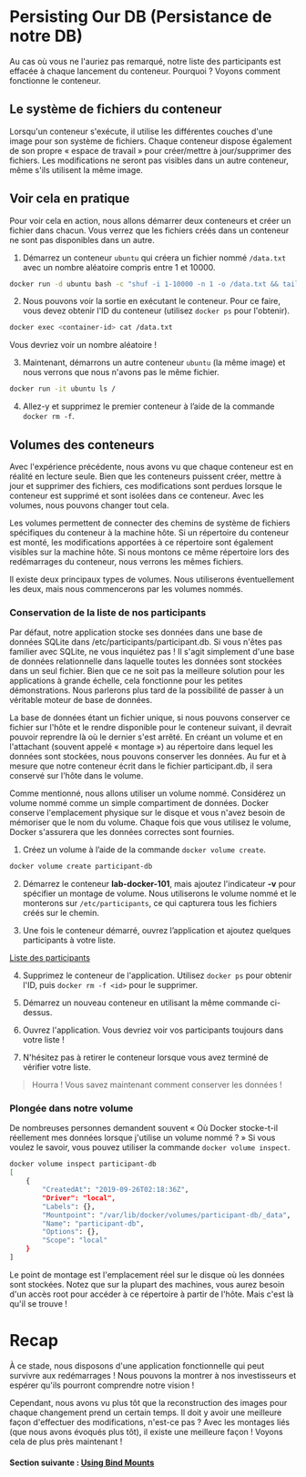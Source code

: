 
# Persisting Our DB (Persistance de notre DB)

Au cas où vous ne l'auriez pas remarqué, notre liste des participants est effacée à chaque lancement du conteneur. Pourquoi ? Voyons comment fonctionne le conteneur.

## Le système de fichiers du conteneur
Lorsqu'un conteneur s'exécute, il utilise les différentes couches d'une image pour son système de fichiers. Chaque conteneur dispose également de son propre « espace de travail » pour créer/mettre à jour/supprimer des fichiers. Les modifications ne seront pas visibles dans un autre conteneur, même s'ils utilisent la même image.
## Voir cela en pratique
Pour voir cela en action, nous allons démarrer deux conteneurs et créer un fichier dans chacun. Vous verrez que les fichiers créés dans un conteneur ne sont pas disponibles dans un autre.

1. Démarrez un conteneur ```ubuntu``` qui créera un fichier nommé ```/data.txt``` avec un nombre aléatoire compris entre 1 et 10000.
```bash 
docker run -d ubuntu bash -c "shuf -i 1-10000 -n 1 -o /data.txt && tail -f /dev/null"
```
2. Nous pouvons voir la sortie en exécutant le conteneur. Pour ce faire, vous devez obtenir l'ID du conteneur (utilisez ```docker ps``` pour l'obtenir).
```bash
docker exec <container-id> cat /data.txt
```
Vous devriez voir un nombre aléatoire !

3. Maintenant, démarrons un autre conteneur ```ubuntu``` (la même image) et nous verrons que nous n'avons pas le même fichier.
```bash
docker run -it ubuntu ls /
```
4. Allez-y et supprimez le premier conteneur à l’aide de la commande ```docker rm -f```.

## Volumes des conteneurs
Avec l'expérience précédente, nous avons vu que chaque conteneur est en réalité en lecture seule. Bien que les conteneurs puissent créer, mettre à jour et supprimer des fichiers, ces modifications sont perdues lorsque le conteneur est supprimé et sont isolées dans ce conteneur. Avec les volumes, nous pouvons changer tout cela.

Les volumes permettent de connecter des chemins de système de fichiers spécifiques du conteneur à la machine hôte. Si un répertoire du conteneur est monté, les modifications apportées à ce répertoire sont également visibles sur la machine hôte. Si nous montons ce même répertoire lors des redémarrages du conteneur, nous verrons les mêmes fichiers.

Il existe deux principaux types de volumes. Nous utiliserons éventuellement les deux, mais nous commencerons par les volumes nommés.

### Conservation de la liste de nos participants
Par défaut, notre application stocke ses données dans une base de données SQLite dans /etc/participants/participant.db. Si vous n'êtes pas familier avec SQLite, ne vous inquiétez pas ! Il s'agit simplement d'une base de données relationnelle dans laquelle toutes les données sont stockées dans un seul fichier. Bien que ce ne soit pas la meilleure solution pour les applications à grande échelle, cela fonctionne pour les petites démonstrations. Nous parlerons plus tard de la possibilité de passer à un véritable moteur de base de données.

La base de données étant un fichier unique, si nous pouvons conserver ce fichier sur l'hôte et le rendre disponible pour le conteneur suivant, il devrait pouvoir reprendre là où le dernier s'est arrêté. En créant un volume et en l'attachant (souvent appelé « montage ») au répertoire dans lequel les données sont stockées, nous pouvons conserver les données. Au fur et à mesure que notre conteneur écrit dans le fichier participant.db, il sera conservé sur l'hôte dans le volume.

Comme mentionné, nous allons utiliser un volume nommé. Considérez un volume nommé comme un simple compartiment de données. Docker conserve l'emplacement physique sur le disque et vous n'avez besoin de mémoriser que le nom du volume. Chaque fois que vous utilisez le volume, Docker s'assurera que les données correctes sont fournies.

1. Créez un volume à l’aide de la commande ```docker volume create```.
```bash
docker volume create participant-db
```
2. Démarrez le conteneur **lab-docker-101**, mais ajoutez l'indicateur **-v** pour spécifier un montage de volume. Nous utiliserons le volume nommé et le monterons sur ```/etc/participants```, ce qui capturera tous les fichiers créés sur le chemin.

3. Une fois le conteneur démarré, ouvrez l’application et ajoutez quelques participants à votre liste.

[Liste des participants](https://github.com/GuilavoguiPierre12345/fmnt-lab-docker-101.git/images/docs/participants-list.png "Liste des participants")

4. Supprimez le conteneur de l'application. Utilisez ```docker ps``` pour obtenir l'ID, puis ```docker rm -f <id>``` pour le supprimer.

5. Démarrez un nouveau conteneur en utilisant la même commande ci-dessus.

6. Ouvrez l'application. Vous devriez voir vos participants toujours dans votre liste !

7. N'hésitez pas à retirer le conteneur lorsque vous avez terminé de vérifier votre liste.

>Hourra ! Vous savez maintenant comment conserver les données !

### Plongée dans notre volume
De nombreuses personnes demandent souvent « Où Docker stocke-t-il réellement mes données lorsque j'utilise un volume nommé ? » Si vous voulez le savoir, vous pouvez utiliser la commande ```docker volume inspect```.
```bash
docker volume inspect participant-db
[
    {
        "CreatedAt": "2019-09-26T02:18:36Z",
        "Driver": "local",
        "Labels": {},
        "Mountpoint": "/var/lib/docker/volumes/participant-db/_data",
        "Name": "participant-db",
        "Options": {},
        "Scope": "local"
    }
]
```
Le point de montage est l'emplacement réel sur le disque où les données sont stockées. Notez que sur la plupart des machines, vous aurez besoin d'un accès root pour accéder à ce répertoire à partir de l'hôte. Mais c'est là qu'il se trouve !

# Recap
À ce stade, nous disposons d'une application fonctionnelle qui peut survivre aux redémarrages ! Nous pouvons la montrer à nos investisseurs et espérer qu'ils pourront comprendre notre vision !

Cependant, nous avons vu plus tôt que la reconstruction des images pour chaque changement prend un certain temps. Il doit y avoir une meilleure façon d'effectuer des modifications, n'est-ce pas ? Avec les montages liés (que nous avons évoqués plus tôt), il existe une meilleure façon ! Voyons cela de plus près maintenant !


#### Section suivante : [Using Bind Mounts](https://github.com/GuilavoguiPierre12345/fmnt-lab-docker-101.git/docs/using-bind-mounts.md)